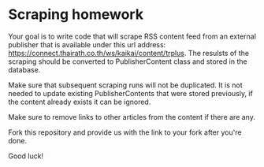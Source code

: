 # Scraping homework

Your goal is to write code that will scrape RSS content feed from an external publisher that is available under this url address: https://connect.thairath.co.th/ws/kaikai/content/trplus. The resulsts of the scraping should be converted to PublisherContent class and stored in the database.

Make sure that subsequent scraping runs will not be duplicated. It is not needed to update existing PublisherContents that were stored previously, if the content already exists it can be ignored.

Make sure to remove links to other articles from the content if there are any.

Fork this repository and provide us with the link to your fork after you're done.

Good luck!
